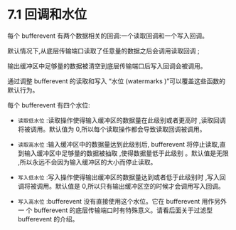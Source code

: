 # 7.1 回调和水位

每个 bufferevent 有两个数据相关的回调:一个读取回调和一个写入回调。

默认情况下,从底层传输端口读取了任意量的数据之后会调用读取回调 ;

输出缓冲区中足够量的数据被清空到底层传输端口后写入回调会被调用。

通过调整 bufferevent 的读取和写入 “水位 (watermarks )”可以覆盖这些函数的默认行为。

每个 bufferevent 有四个水位:

* `读取低水位` :读取操作使得输入缓冲区的数据量在此级别或者更高时 ,读取回调将被调用。默认值为 0,所以每个读取操作都会导致读取回调被调用。


* `读取高水位` :输入缓冲区中的数据量达到此级别后, bufferevent 将停止读取,直到输入缓冲区中足够量的数据被抽取 ,使得数据量低于此级别 。默认值是无限 ,所以永远不会因为输入缓冲区的大小而停止读取。


* `写入低水位` :写入操作使得输出缓冲区的数据量达到或者低于此级别时 ,写入回调将被调用。默认值是 0,所以只有输出缓冲区空的时候才会调用写入回调。


* `写入高水位` :bufferevent 没有直接使用这个水位。它在 bufferevent 用作另外一 个 bufferevent 的底层传输端口时有特殊意义。请看后面关于过滤型 bufferevent 的介绍。


